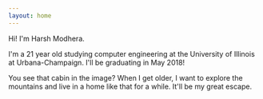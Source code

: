 ```yaml
---
layout: home
---
```


Hi! I'm Harsh Modhera. 

I'm a 21 year old studying computer engineering at the University of Illinois at Urbana-Champaign. I'll be graduating in May 2018! 

You see that cabin in the image? When I get older, I want to explore the mountains and live in a home like that for a while. It'll be my great escape.




